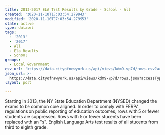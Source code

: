 ```yaml
---
title: 2013-2017 ELA Test Results by Grade - School - All
created: '2020-11-10T17:03:54.279943'
modified: '2020-11-10T17:03:54.279953'
state: active
type: dataset
tags:
  - '2013'
  - '2017'
  - All
  - Ela Results
  - School
groups:
  - Local Government
csv_url: 'https://data.cityofnewyork.us/api/views/kdm9-vp7d/rows.csv?accessType=DOWNLOAD'
json_url: >-
  https://data.cityofnewyork.us/api/views/kdm9-vp7d/rows.json?accessType=DOWNLOAD
layout: post

---
```

Starting in 2013, the NY State Education Department (NYSED) changed the exams to be common core aligned.  In order to comply with FERPA regulations on public reporting of education outcomes, rows with 5 or fewer students are suppressed. Rows with 5 or fewer students have been replaced with an "s".  English Language Arts test results of all students from third to eighth grade.
